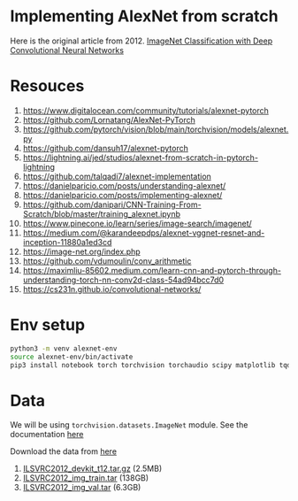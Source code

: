 # Implementing AlexNet from scratch

Here is the original article from 2012. [ImageNet Classification with Deep Convolutional
Neural Networks](https://proceedings.neurips.cc/paper/2012/file/c399862d3b9d6b76c8436e924a68c45b-Paper.pdf)

# Resouces

1. https://www.digitalocean.com/community/tutorials/alexnet-pytorch
2. https://github.com/Lornatang/AlexNet-PyTorch
3. https://github.com/pytorch/vision/blob/main/torchvision/models/alexnet.py
4. https://github.com/dansuh17/alexnet-pytorch
5. https://lightning.ai/jed/studios/alexnet-from-scratch-in-pytorch-lightning
6. https://github.com/talqadi7/alexnet-implementation
7. https://danielparicio.com/posts/understanding-alexnet/
8. https://danielparicio.com/posts/implementing-alexnet/
9. https://github.com/danipari/CNN-Training-From-Scratch/blob/master/training_alexnet.ipynb
10. https://www.pinecone.io/learn/series/image-search/imagenet/
11. https://medium.com/@karandeepdps/alexnet-vggnet-resnet-and-inception-11880a1ed3cd
12. https://image-net.org/index.php
13. https://github.com/vdumoulin/conv_arithmetic
14. https://maximliu-85602.medium.com/learn-cnn-and-pytorch-through-understanding-torch-nn-conv2d-class-54ad94bcc7d0
15. https://cs231n.github.io/convolutional-networks/

# Env setup

```bash
python3 -m venv alexnet-env
source alexnet-env/bin/activate
pip3 install notebook torch torchvision torchaudio scipy matplotlib tqdm tensorboard
```

# Data

We will be using `torchvision.datasets.ImageNet` module. See the documentation
[here](https://pytorch.org/vision/main/generated/torchvision.datasets.ImageNet.html)

Download the data from [here](https://image-net.org/challenges/LSVRC/2012/2012-downloads.php)

1. [ILSVRC2012_devkit_t12.tar.gz](https://image-net.org/data/ILSVRC/2012/ILSVRC2012_devkit_t12.tar.gz) (2.5MB)
2. [ILSVRC2012_img_train.tar](https://image-net.org/data/ILSVRC/2012/ILSVRC2012_img_train.tar) (138GB)
3. [ILSVRC2012_img_val.tar](https://image-net.org/data/ILSVRC/2012/ILSVRC2012_img_val.tar) (6.3GB)
